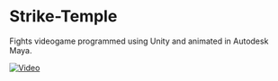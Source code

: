 # Strike-Temple
Fights videogame programmed using Unity and animated in Autodesk Maya.

[![Video](https://img.youtube.com/vi/VIDEO_ID/0.jpg)](https://www.youtube.com/watch?v=K_FLW_FTTac)
